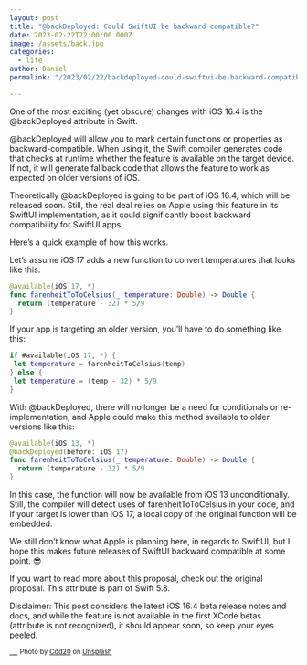 ```yaml
---
layout: post
title: "@backDeployed: Could SwiftUI be backward compatible?"
date: 2023-02-22T22:00:00.000Z
image: /assets/back.jpg
categories:
  - life
author: Daniel
permalink: "/2023/02/22/backdeployed-could-swiftui-be-backward-compatible/"

---
```


One of the most exciting (yet obscure) changes with iOS 16.4 is the @backDeployed attribute in Swift.<!--more--> 

@backDeployed will allow you to mark certain functions or properties as backward-compatible. When using it, the Swift compiler generates code that checks at runtime whether the feature is available on the target device. If not, it will generate fallback code that allows the feature to work as expected on older versions of iOS.

Theoretically @backDeployed is going to be part of iOS 16.4, which will be released soon. Still, the real deal relies on Apple using this feature in its SwiftUI implementation, as it could significantly boost backward compatibility for SwiftUI apps.

Here’s a quick example of how this works.

 Let’s assume iOS 17 adds a new function to convert temperatures that looks like this:

```swift
@available(iOS 17, *)
func farenheitToToCelsius(_ temperature: Double) -> Double {
  return (temperature - 32) * 5/9
}
```

If your app is targeting an older version, you’ll have to do something like this:

```swift
if #available(iOS 17, *) {
 let temperature = farenheitToCelsius(temp)
} else {
 let temperature = (temp - 32) * 5/9
}
```

With @backDeployed, there will no longer be a need for conditionals or re-implementation, and Apple could make this method available to older versions like this:

```swift
@available(iOS 13, *)
@backDeployed(before: iOS 17)
func farenheitToToCelsius(_ temperature: Double) -> Double {
  return (temperature - 32) * 5/9
}
```

In this case, the function will now be available from iOS 13 unconditionally. Still, the compiler will detect uses of farenheitToToCelsius in your code, and if your target is lower than iOS 17, a local copy of the original function will be embedded.

We still don’t know what Apple is planning here, in regards to SwiftUI, but I hope this makes future releases of SwiftUI backward compatible at some point. 😎

If you want to read more about this proposal, check out the original proposal. This attribute is part of Swift 5.8.

Disclaimer: This post considers the latest iOS 16.4 beta release notes and docs, and while the feature is not available in the first XCode betas (attribute is not recognized), it should appear soon, so keep your eyes peeled.

—
<sup>Photo by <a href="https://unsplash.com/@cdd20">Cdd20</a> on <a href="https://unsplash.com/photos/HQH-GOZ6K2c">Unsplash</a></sup>
  